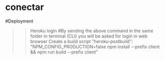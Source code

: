 # conectar

#Deployment

> > Heroku login
> > #By sending the above command in the same folder in terminal (CLI) you will be asked for login in web browser
> > Create a build script
> > "heroku-postbuild": "NPM_CONFIG_PRODUCTION=false npm install --prefix client && npm run build --prefix client"
